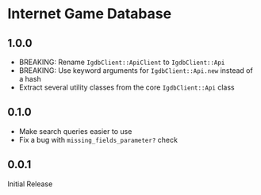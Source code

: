 # Internet Game Database
## 1.0.0
- BREAKING: Rename `IgdbClient::ApiClient` to `IgdbClient::Api`
- BREAKING: Use keyword arguments for `IgdbClient::Api.new` instead of a hash
- Extract several utility classes from the core `IgdbClient::Api` class

## 0.1.0
- Make search queries easier to use
- Fix a bug with `missing_fields_parameter?` check

## 0.0.1
Initial Release
